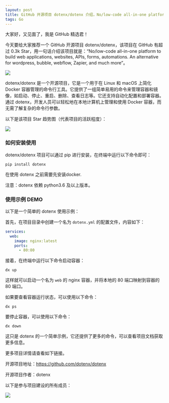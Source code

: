 ```yaml
---
layout: post
title: GitHub 开源项目 dotenx/dotenx 介绍，No/low-code all-in-one platform to build web applications, websites, APIs, forms, automations. An alternative for wordpress, bubble, webflow, Zapier, and much more
tags: Go
---
```


大家好，又见面了，我是 GitHub 精选君！

今天要给大家推荐一个 GitHub 开源项目 dotenx/dotenx，该项目在 GitHub 有超过 0.3k Star，用一句话介绍该项目就是：“No/low-code all-in-one platform to build web applications, websites, APIs, forms, automations. An alternative for wordpress, bubble, webflow, Zapier, and much more”。

![](https://app.dotenx.com/static/media/logo.678522740bc0af21222e.png)

dotenx/dotenx 是一个开源项目，它是一个用于在 Linux 和 macOS 上简化 Docker 容器管理的命令行工具。它提供了一组简单易用的命令来管理容器和镜像，如启动、停止、重启、删除、查看日志等。它还支持自动化配置和部署容器。通过 dotenx，开发人员可以轻松地在本地计算机上管理和使用 Docker 容器，而无需了解复杂的命令行参数。


以下是该项目 Star 趋势图（代表项目的活跃程度）：

![](https://api.star-history.com/svg?repos=dotenx/dotenx&type=Timeline)

### 如何安装使用

dotenx/dotenx 项目可以通过 pip 进行安装，在终端中运行以下命令即可：
```
pip install dotenx
```
在使用 dotenx 之前需要先安装docker.

注意：dotenx 依赖 python3.6 及以上版本。


### 使用示例 DEMO

以下是一个简单的 dotenx 使用示例：

首先，在项目目录中创建一个名为 `dotenx.yml` 的配置文件，内容如下：
```yaml
services:
  web:
    image: nginx:latest
    ports:
      - 80:80
```

接着，在终端中运行以下命令启动容器：
```
dx up
```

这样就可以启动一个名为 `web` 的 nginx 容器，并将本地的 80 端口映射到容器的 80 端口。

如果要查看容器运行状态，可以使用以下命令：
```
dx ps
```

要停止容器，可以使用以下命令：
```
dx down
```

这只是 dotenx 的一个简单示例，它还提供了更多的命令，可以查看项目文档获取更多信息。


更多项目详情请查看如下链接。

开源项目地址：https://github.com/dotenx/dotenx 

开源项目作者：dotenx

以下是参与项目建设的所有成员：

![](https://contrib.rocks/image?repo=dotenx/dotenx)

